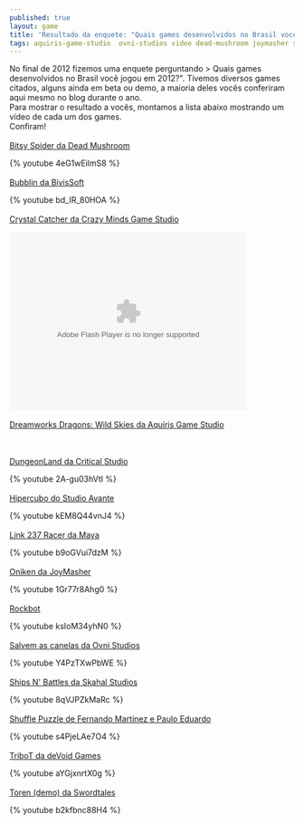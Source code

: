 ```yaml
---
published: true
layout: game
title: 'Resultado da enquete: "Quais games desenvolvidos no Brasil você jogou em 2012?"'
tags: aquiris-game-studio  ovni-studios video dead-mushroom joymasher swordtales demo devoid-games skahal-studios studio-avante bivissoft
---
```

No final de 2012 fizemos uma enquete perguntando > Quais games desenvolvidos no Brasil voc&#234; jogou em 2012?&quot;. Tivemos diversos games citados, alguns ainda em beta ou demo, a maioria deles voc&#234;s conferiram aqui mesmo no blog durante o ano.
<br /> Para mostrar o resultado a voc&#234;s, montamos a lista abaixo mostrando um v&#237;deo de cada um dos games.  
Confiram!
<br /> <br /> <a href="http://jogosdaqui.blog.uol.com.br/arch2012-12-01_2012-12-31.html#2012_12-05_18_55_07-154784552-0" target="_blank">Bitsy Spider da Dead Mushroom</a>

{% youtube 4eG1wEilmS8 %}
<br /> <br /> <a href="http://jogosdaqui.blog.uol.com.br/arch2012-10-01_2012-10-31.html#2012_10-17_19_05_36-154784552-0" target="_blank">Bubblin da BivisSoft</a>

{% youtube bd_IR_80HOA %}
<br /> <br /> <a href="http://jogosdaqui.blog.uol.com.br/arch2012-10-01_2012-10-31.html#2012_10-30_22_16_01-154784552-0" target="_blank">Crystal Catcher da Crazy Minds Game Studio</a>

<object classid="clsid:d27cdb6e-ae6d-11cf-96b8-444553540000" width="420" height="315" codebase="http://download.macromedia.com/pub/shockwave/cabs/flash/swflash.cab#version=6,0,40,0"><param name="allowFullScreen" value="true" /><param name="allowscriptaccess" value="always" /><embed type="application/x-shockwave-flash" width="420" height="315" allowscriptaccess="always" allowfullscreen="true" /></object>
<br /> <br /> <a href="http://cartoonnetwork.com/wild-skies/" target="_blank">Dreamworks Dragons: Wild Skies da Aquiris Game Studio</a>

<br /> <br /> <a href="http://www.criticalstudio.com.br/" target="_blank">DungeonLand da Critical Studio</a>

{% youtube 2A-gu03hVtI %}
<br /> <br /> <a href="http://jogosdaqui.blog.uol.com.br/arch2012-08-01_2012-08-31.html" target="_blank">Hipercubo do Studio Avante</a>

{% youtube kEM8Q44vnJ4 %}
<br /> <br /> <a href="http://labs.maya.im/2012/02/bradesco-lanca-game-desenvolvido-pela-maya/" target="_blank">Link 237 Racer da Maya</a>

{% youtube b9oGVui7dzM %}
<br /> <br /> <a href="http://jogosdaqui.blog.uol.com.br/arch2012-12-01_2012-12-31.html#2012_12-13_18_02_19-154784552-0" target="_blank">Oniken da JoyMasher</a>

{% youtube 1Gr77r8Ahg0 %}
<br /> <br /> <a href="http://rockbot.upperland.net/" target="_blank">Rockbot</a>

{% youtube ksIoM34yhN0 %}
<br /> <br /> <a href="http://ovnistudios.com/salvemascanelas" target="_blank">Salvem as canelas da Ovni Studios</a>

{% youtube Y4PzTXwPbWE %}
<br /> <br /> <a href="http://skahal.com/ships-n-battles" target="_blank">Ships N' Battles da Skahal Studios</a>

{% youtube 8qVJPZkMaRc %}
<br /> <br /> <a href="http://jogosdaqui.blog.uol.com.br/arch2012-10-01_2012-10-31.html#2012_10-11_08_42_06-154784552-0" target="_blank">Shuffle Puzzle de Fernando Mart&#237;nez e Paulo Eduardo</a>

{% youtube s4PjeLAe7O4 %}
<br /> <br /> <a href="http://itunes.apple.com/br/app/tribot/id576450370?mt=8" target="_blank">TriboT da deVoid Games</a>

{% youtube aYGjxnrtX0g %}
<br /> <br /> <a href="http://toren-game.com/" target="_blank">Toren (demo) da Swordtales</a>

{% youtube b2kfbnc88H4 %}
